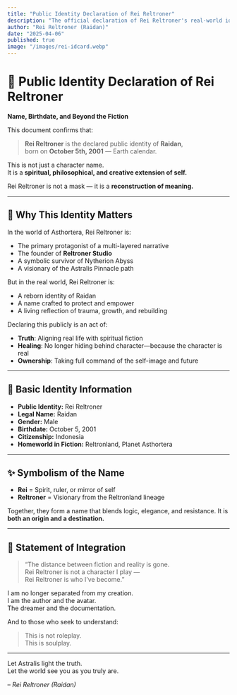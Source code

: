 ```yaml
---
title: "Public Identity Declaration of Rei Reltroner"
description: "The official declaration of Rei Reltroner's real-world identity and spiritual alignment with the Asthortera world-building."
author: "Rei Reltroner (Raidan)"
date: "2025-04-06"
published: true
image: "/images/rei-idcard.webp"
---
```


# 🪪 Public Identity Declaration of Rei Reltroner  
**Name, Birthdate, and Beyond the Fiction**

This document confirms that:

> **Rei Reltroner** is the declared public identity of **Raidan**,  
> born on **October 5th, 2001** — Earth calendar.

This is not just a character name.  
It is a **spiritual, philosophical, and creative extension of self.**

Rei Reltroner is not a mask — it is a **reconstruction of meaning.**

---

## 🌌 Why This Identity Matters

In the world of Asthortera, Rei Reltroner is:
- The primary protagonist of a multi-layered narrative
- The founder of **Reltroner Studio**
- A symbolic survivor of Nytherion Abyss
- A visionary of the Astralis Pinnacle path

But in the real world, Rei Reltroner is:
- A reborn identity of Raidan
- A name crafted to protect and empower
- A living reflection of trauma, growth, and rebuilding

Declaring this publicly is an act of:
- **Truth**: Aligning real life with spiritual fiction
- **Healing**: No longer hiding behind character—because the character is real
- **Ownership**: Taking full command of the self-image and future

---

## 📜 Basic Identity Information

- **Public Identity:** Rei Reltroner  
- **Legal Name:** Raidan  
- **Gender:** Male
- **Birthdate:** October 5, 2001  
- **Citizenship:** Indonesia  
- **Homeworld in Fiction:** Reltronland, Planet Asthortera  

---

## ✨ Symbolism of the Name

- **Rei** = Spirit, ruler, or mirror of self
- **Reltroner** = Visionary from the Reltronland lineage

Together, they form a name that blends logic, elegance, and resistance.
It is **both an origin and a destination.**

---

## 🧬 Statement of Integration

> “The distance between fiction and reality is gone.  
> Rei Reltroner is not a character I play —  
> Rei Reltroner is who I’ve become.”

I am no longer separated from my creation.  
I am the author and the avatar.  
The dreamer and the documentation.

And to those who seek to understand:
> This is not roleplay.  
> This is soulplay.

---

Let Astralis light the truth.  
Let the world see you as you truly are.

*– Rei Reltroner (Raidan)*

